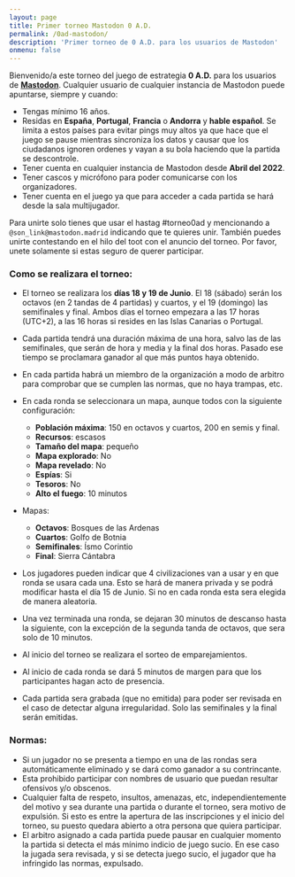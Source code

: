 ```yaml
---
layout: page
title: Primer torneo Mastodon 0 A.D.
permalink: /0ad-mastodon/
description: 'Primer torneo de 0 A.D. para los usuarios de Mastodon'
onmenu: false
---
```


Bienvenido/a este torneo del juego de estrategia **0 A.D.** para los usuarios de **[Mastodon](https://joinmastodon.org/)**. Cualquier usuario de cualquier instancia de Mastodon puede apuntarse, siempre y cuando:

* Tengas mínimo 16 años.
* Residas en **España**, **Portugal**, **Francia** o **Andorra** y **hable español**. Se limita a estos países para evitar pings muy altos ya que hace que el juego se pause mientras sincroniza los datos y causar que los ciudadanos ignoren ordenes y vayan a su bola haciendo que la partida se descontrole.
* Tener cuenta en cualquier instancia de Mastodon desde **Abril del 2022**.
* Tener cascos y micrófono para poder comunicarse con los organizadores.
* Tener cuenta en el juego ya que para acceder a cada partida se hará desde la sala multijugador.

Para unirte solo tienes que usar el hastag #torneo0ad y mencionando a `@son_link@mastodon.madrid` indicando que te quieres unir. También puedes unirte contestando en el hilo del toot con el anuncio del torneo. Por favor, unete solamente si estas seguro de querer participar.

### Como se realizara el torneo:

* El torneo se realizara los **días 18 y 19 de Junio**. El 18 (sábado) serán los octavos (en 2 tandas de 4 partidas) y cuartos, y el 19 (domingo) las semifinales y final. Ambos días el torneo empezara a las 17 horas (UTC+2), a las 16 horas si resides en las Islas Canarias o Portugal.
* Cada partida tendrá una duración máxima de una hora, salvo las de las semifinales, que serán de hora y media y la final dos horas. Pasado ese tiempo se proclamara ganador al que más puntos haya obtenido.
* En cada partida habrá un miembro de la organización a modo de arbitro para comprobar que se cumplen las normas, que no haya trampas, etc.
* En cada ronda se seleccionara un mapa, aunque todos con la siguiente configuración:
	* **Población máxima**: 150 en octavos y cuartos, 200 en semis y final.
	* **Recursos**: escasos
	* **Tamaño del mapa**: pequeño
	* **Mapa explorado**: No
	* **Mapa revelado**: No
	* **Espías**: Si
	* **Tesoros**: No
	* **Alto el fuego**: 10 minutos
	
* Mapas:
	* **Octavos**: Bosques de las Ardenas
	* **Cuartos**: Golfo de Botnia
	* **Semifinales**: Ísmo Corintio
	* **Final**: Sierra Cántabra
	
* Los jugadores pueden indicar que 4 civilizaciones van a usar y en que ronda se usara cada una. Esto se hará de manera privada y se podrá modificar hasta el día 15 de Junio. Si no en cada ronda esta sera elegida de manera aleatoria.
* Una vez terminada una ronda, se dejaran 30 minutos de descanso hasta la siguiente, con la excepción de la segunda tanda de octavos, que sera solo de 10 minutos.
* Al inicio del torneo se realizara el sorteo de emparejamientos.
* Al inicio de cada ronda se dará 5 minutos de margen para que los participantes hagan acto de presencia.
* Cada partida sera grabada (que no emitida) para poder ser revisada en el caso de detectar alguna irregularidad. Solo las semifinales y la final serán emitidas.

### Normas:

* Si un jugador no se presenta a tiempo en una de las rondas sera automáticamente eliminado y se dará como ganador a su contrincante.
* Esta prohibido participar con nombres de usuario que puedan resultar ofensivos y/o obscenos.
* Cualquier falta de respeto, insultos, amenazas, etc, independientemente del motivo y sea durante una partida o durante el torneo, sera motivo de expulsión. Si esto es entre la apertura de las inscripciones y el inicio del torneo, su puesto quedara abierto a otra persona que quiera participar.
* El arbitro asignado a cada partida puede pausar en cualquier momento la partida si detecta el más mínimo indicio de juego sucio. En ese caso la jugada sera revisada, y si se detecta juego sucio, el jugador que ha infringido las normas, expulsado.
